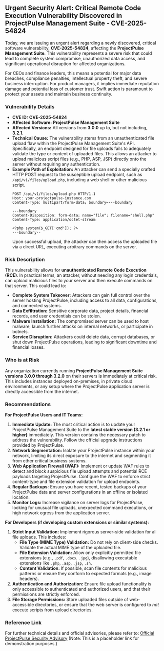 ## Urgent Security Alert: Critical Remote Code Execution Vulnerability Discovered in ProjectPulse Management Suite - **CVE-2025-54824**

Today, we are issuing an urgent alert regarding a newly discovered, critical software vulnerability, **CVE-2025-54824**, affecting the **ProjectPulse Management Suite**. This vulnerability represents a severe risk that could lead to complete system compromise, unauthorized data access, and significant operational disruption for affected organizations.

For CEOs and finance leaders, this means a potential for major data breaches, compliance penalties, intellectual property theft, and severe business interruption. For product managers, it implies immediate reputation damage and potential loss of customer trust. Swift action is paramount to protect your assets and maintain business continuity.

### Vulnerability Details

*   **CVE ID:** **CVE-2025-54824**
*   **Affected Software:** **ProjectPulse Management Suite**
*   **Affected Versions:** All versions from **3.0.0** up to, but not including, **3.2.1**.
*   **Technical Cause:** The vulnerability stems from an unauthenticated file upload flaw within the ProjectPulse Management Suite's API. Specifically, an endpoint designed for file uploads fails to adequately validate the type or content of uploaded files. This allows an attacker to upload malicious script files (e.g., PHP, ASP, JSP) directly onto the server without requiring any authentication.
*   **Example Path of Exploitation:** An attacker can send a specially crafted HTTP POST request to the susceptible upload endpoint, such as `/api/v1/files/upload.php`, including a web shell or other malicious script.
    ```
    POST /api/v1/files/upload.php HTTP/1.1
    Host: your-projectpulse-instance.com
    Content-Type: multipart/form-data; boundary=---boundary

    ---boundary
    Content-Disposition: form-data; name="file"; filename="shell.php"
    Content-Type: application/octet-stream

    <?php system($_GET['cmd']); ?>
    ---boundary--
    ```
    Upon successful upload, the attacker can then access the uploaded file via a direct URL, executing arbitrary commands on the server.

### Risk Description

This vulnerability allows for **unauthenticated Remote Code Execution (RCE)**. In practical terms, an attacker, without needing any login credentials, can upload malicious files to your server and then execute commands on that server. This could lead to:

*   **Complete System Takeover:** Attackers can gain full control over the server hosting ProjectPulse, including access to all data, configurations, and connected systems.
*   **Data Exfiltration:** Sensitive corporate data, project details, financial records, and user credentials can be stolen.
*   **Malware Installation:** The compromised server can be used to host malware, launch further attacks on internal networks, or participate in botnets.
*   **Service Disruption:** Attackers could delete data, corrupt databases, or shut down ProjectPulse operations, leading to significant downtime and financial losses.

### Who is at Risk

Any organization currently running **ProjectPulse Management Suite versions 3.0.0 through 3.2.0** on their servers is immediately at critical risk. This includes instances deployed on-premises, in private cloud environments, or any setup where the ProjectPulse application server is directly accessible from the internet.

### Recommendations

**For ProjectPulse Users and IT Teams:**

1.  **Immediate Update:** The most critical action is to update your ProjectPulse Management Suite to the **latest stable version (3.2.1 or higher)** immediately. This version contains the necessary patch to address the vulnerability. Follow the official upgrade instructions provided by ProjectPulse.
2.  **Network Segmentation:** Isolate your ProjectPulse instance within your network, limiting its direct exposure to the internet and segmenting it from other critical business systems.
3.  **Web Application Firewall (WAF):** Implement or update WAF rules to detect and block suspicious file upload attempts and potential RCE payloads targeting ProjectPulse. Configure the WAF to enforce strict content-type and file extension validation for upload endpoints.
4.  **Regular Backups:** Ensure you have recent, tested backups of your ProjectPulse data and server configurations in an offline or isolated location.
5.  **Monitor Logs:** Increase vigilance on server logs for ProjectPulse, looking for unusual file uploads, unexpected command executions, or high network egress from the application server.

**For Developers (if developing custom extensions or similar systems):**

1.  **Strict Input Validation:** Implement rigorous server-side validation for all file uploads. This includes:
    *   **File Type (MIME Type) Validation:** Do not rely on client-side checks. Validate the actual MIME type of the uploaded file.
    *   **File Extension Validation:** Allow only explicitly permitted file extensions (e.g., `.pdf`, `.docx`, `.jpg`), disallowing executable extensions like `.php`, `.asp`, `.jsp`, `.sh`.
    *   **Content Validation:** If possible, scan file contents for malicious patterns or ensure they conform to expected formats (e.g., image headers).
2.  **Authentication and Authorization:** Ensure file upload functionality is only accessible to authenticated and authorized users, and that their permissions are strictly enforced.
3.  **File Storage Permissions:** Store uploaded files outside of web-accessible directories, or ensure that the web server is configured to *not* execute scripts from upload directories.

### Reference Link

For further technical details and official advisories, please refer to: [Official ProjectPulse Security Advisory](https://www.example.com/projectpulse-cve-2025-54824-advisory) (Note: This is a placeholder link for demonstration purposes.)